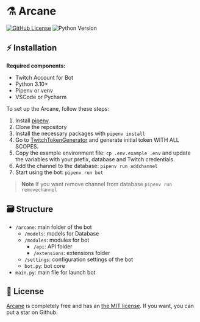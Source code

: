 # ⚗️ Arcane
[![GitHub License](https://img.shields.io/github/license/haxgun/Arcane)](https://github.com/haxgun/Arcane/blob/main/LICENSE)
![Python Version](https://img.shields.io/badge/Python-3.10+-informational.svg)

## ⚡️ Installation
**Required components:**
- Twitch Account for Bot
- Python 3.10+
- Pipenv or venv
- VSCode or Pycharm

To set up the Arcane, follow these steps:
1. Install [pipenv](https://pipenv.pypa.io/en/latest/).
2. Clone the repository
3. Install the necessary packages with `pipenv install`
4. Go to [TwitchTokenGenerator](https://twitchtokengenerator.com/) and generate initial token WITH ALL SCOPES.
5. Copy the example environment file: `cp .env.example .env` and update the variables with your prefix, database and Twitch credentials.
6. Add the channel to the database: `pipenv run addchannel`
7. Start using the bot: `pipenv run bot`

> **Note**
> If you want remove channel from database
> `pipenv run removechannel `

## 🗃️ Structure
* `/arcane`: main folder of the bot
    * `/models`: models for Database
    * `/modules`: modules for bot
        * `/api`: API folder 
        * `/extensions`: extensions folder
    * `/settings`: configuration settings of the bot
    * `bot.py`: bot core
* `main.py`: main file for launch bot

## 📄 License
[Arcane](https://github.com/haxgun/Arcane) is completely free and has an [the MIT license](https://github.com/haxgun/Arcane/blob/main/LICENSE). If you want, you can put a star on Github.
